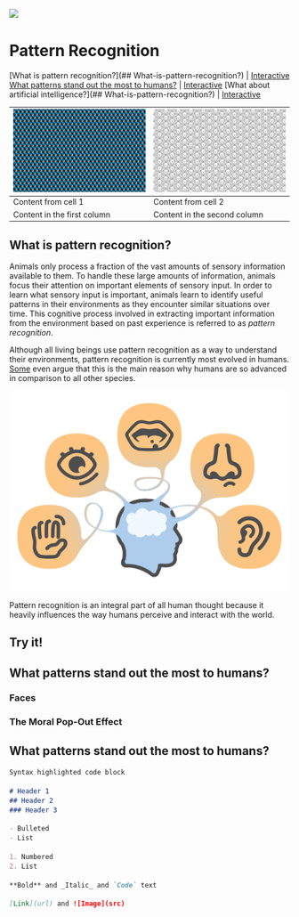 ![](stairs.jpg)
# Pattern Recognition

[What is pattern recognition?](## What-is-pattern-recognition?) | [Interactive](##Try-it)
[What patterns stand out the most to humans?](##-What-is-pattern-recognition?) | [Interactive](##Try-it)
[What about artificial intelligence?](## What-is-pattern-recognition?) | [Interactive](##Try-it)

![d](cude.png) | ![b](stairs.png)
------------ | -------------
Content from cell 1 | Content from cell 2
Content in the first column | Content in the second column



## What is pattern recognition?

Animals only process a fraction of the vast amounts of sensory information available to them. To handle these large amounts of information, animals focus their attention on important elements of sensory input. In order to learn what sensory input is important, animals learn to identify useful patterns in their environments as they encounter similar situations over time. This cognitive process involved in extracting important information from the environment based on past experience is referred to as *pattern recognition*.

Although all living beings use pattern recognition as a way to understand their environments, pattern recognition is currently most evolved in humans. [Some](https://www.ncbi.nlm.nih.gov/pmc/articles/PMC4141622/) even argue that this is the main reason why humans are so advanced in comparison to all other species. 

![Senses](sens.jpg)

Pattern recognition is an integral part of all human thought because it heavily influences the way humans perceive and interact with the world.




## Try it! 

## What patterns stand out the most to humans?

### Faces

### The Moral Pop-Out Effect

## What patterns stand out the most to humans?


```markdown
Syntax highlighted code block

# Header 1
## Header 2
### Header 3

- Bulleted
- List

1. Numbered
2. List

**Bold** and _Italic_ and `Code` text

[Link](url) and ![Image](src)
```

